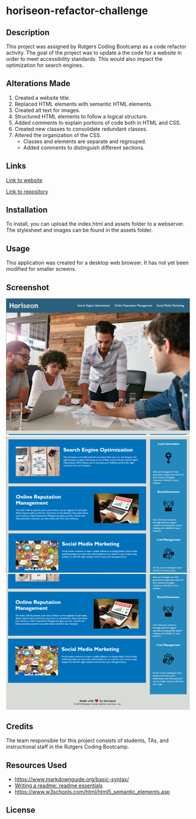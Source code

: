 # horiseon-refactor-challenge

## Description

This project was assigned by Rutgers Coding Bootcamp as a code refactor activity. The goal of the project was to update a the code for a website in order to meet accessibility standards. This would also impact the optimization for search engines.

## Alterations Made

1. Created a website title.
2. Replaced HTML elements with semantic HTML elements. 
3. Created alt text for images.
4. Structured HTML elements to follow a logical structure.
5. Added comments to explain portions of code both in HTML and CSS.
6. Created new classes to consolidate redundant classes. 
7. Altered the organization of the CSS.
    - Classes and elements are separate and regrouped.
    - Added comments to distinguish different sections. 

## Links

[Link to website](https://damatgre.github.io/horiseon-refactor-challenge/)

[Link to repository](https://github.com/damatgre/horiseon-refactor-challenge)

## Installation

To install, you can upload the index.html and assets folder to a webserver. The stylesheet and images can be found in the assets folder. 

## Usage

This application was created for a desktop web browser. It has not yet been modified for smaller screens. 

## Screenshot

![screenshot of hero](./css/assets/images/hero-screenshot.png)
![screenshot of services and benefits](./css/assets/images/article-aside-screenshot.png)
![screenshot of footer](./css/assets/images/footer-screenshot.png)

## Credits

The team responsible for this project consists of students, TAs, and instructional staff in the Rutgers Coding Bootcamp. 

## Resources Used

- https://www.markdownguide.org/basic-syntax/
- [Writing a readme: readme essentials](https://www.youtube.com/watch?v=RZ5vduluea4&t=157s)
- https://www.w3schools.com/html/html5_semantic_elements.asp

## License

